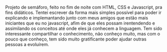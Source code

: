 Projeto de semáforo, feito no fim de noite com HTML, CSS e Javascript, pra fins didáticos. Tentei escrever da forma mais simples possível para poder ir explicando e  implemantando junto com meus amigos que estão mais iniciantes que eu no javascript, afim de que eles possam irentendendo e assimilando os conceitos até onde eles já conhecem a linguagem. Tem sido interessante compartilhar o conhecimento, não conheço muito, mas com o pouco que conheço, tem sido muito gratificante poder ajudar outras pessoas a evoluírem.
